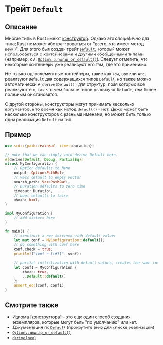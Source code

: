 # Трейт `Default`

## Описание

Многие типы в Rust имеют [конструктор]. Однако это _специфично_ для типа; Rust не может абстрагироваться от "всего, что имеет метод `new()`". Для этого был создан трейт [`Default`], который может использоваться с контейнерами и другими обобщенными типами (например, см. [`Option::unwrap_or_default()`]). Следует отметить, что некоторые контейнеры уже реализуют его там, где это применимо.

Не только одноэлементные контейнеры, такие как `Cow`, `Box` или `Arc`, реализуют `Default` для содержащихся типов `Default`, но также можно автоматически `#[derive(Default)]` для структур, поля которых все реализуют его, так что чем больше типов реализуют `Default`, тем более полезным он становится.

С другой стороны, конструкторы могут принимать несколько аргументов, в то время как метод `default()` - нет. Даже может быть несколько конструкторов с разными именами, но может быть только одна реализация `Default` на тип.

## Пример

```rust
use std::{path::PathBuf, time::Duration};

// note that we can simply auto-derive Default here.
#[derive(Default, Debug, PartialEq)]
struct MyConfiguration {
    // Option defaults to None
    output: Option<PathBuf>,
    // Vecs default to empty vector
    search_path: Vec<PathBuf>,
    // Duration defaults to zero time
    timeout: Duration,
    // bool defaults to false
    check: bool,
}

impl MyConfiguration {
    // add setters here
}

fn main() {
    // construct a new instance with default values
    let mut conf = MyConfiguration::default();
    // do something with conf here
    conf.check = true;
    println!("conf = {:#?}", conf);
        
    // partial initialization with default values, creates the same instance
    let conf1 = MyConfiguration {
        check: true,
        ..Default::default()
    };
    assert_eq!(conf, conf1);
}
```

## Смотрите также

- Идиома [конструктора] - это еще один способ создания экземпляров, которые могут быть "по умолчанию" или нет.
- Документация по [`Default`] (прокрутите вниз для списка реализаций)
- [`Option::unwrap_or_default()`]
- [`derive(new)`]

[конструктор]: ctor.md
[`Default`]: https://doc.rust-lang.org/stable/std/default/trait.Default.html
[`Option::unwrap_or_default()`]: https://doc.rust-lang.org/stable/std/option/enum.Option.html#method.unwrap_or_default
[`derive(new)`]: https://crates.io/crates/derive-new/